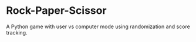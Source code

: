# Rock-Paper-Scissor
A Python game with user vs computer mode using randomization and score tracking.
